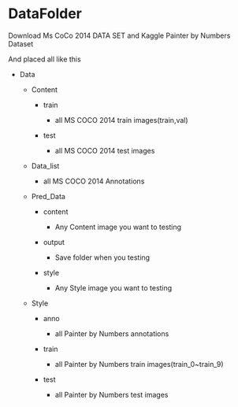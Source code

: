 # DataFolder

Download Ms CoCo 2014 DATA SET and Kaggle Painter by Numbers Dataset

And placed all like this

- Data

    - Content
    
        - train
          - all MS COCO 2014 train images(train,val)
          
        - test
          - all MS COCO 2014 test images
          
    - Data_list
    
        - all MS COCO 2014 Annotations
        
    - Pred_Data
    
        - content
          - Any Content image you want to testing
          
        - output
          - Save folder when you testing
          
        - style
          - Any Style image you want to testing
          
    - Style
        - anno
          - all Painter by Numbers annotations
          
        - train
          - all Painter by Numbers train images(train_0~train_9)
          
        - test
          - all Painter by Numbers test images

